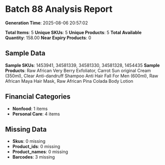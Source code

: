 # Batch 88 Analysis Report

**Generation Time**: 2025-08-06 20:57:02

**Total Items**: 5
**Unique SKUs**: 5
**Unique Products**: 5
**Total Available Quantity**: 158.00
**Near Expiry Products**: 0

## Sample Data
**Sample SKUs**: 1453941, 34581339, 34581330, 34581328, 1454435
**Sample Products**: Raw African Very Berry Exfoliator, Carrot Sun original Cream (350ml), Clear Anti-dandruff Shampoo Anti Hair Fall For Men (600ml), Raw African Maya Hair Mask, Raw African Pina Colada Body Lotion

## Financial Categories
- **Nonfood**: 1 items
- **Personal Care**: 4 items

## Missing Data
- **Skus**: 0 missing
- **Product_ids**: 0 missing
- **Product_names**: 0 missing
- **Barcodes**: 3 missing
